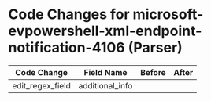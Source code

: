 # Code Changes for microsoft-evpowershell-xml-endpoint-notification-4106 (Parser)

| Code Change | Field Name | Before | After |
|-------------|------------|--------|-------|
| edit_regex_field | additional_info |  |  |